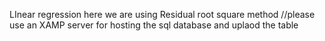 LInear regression
here we are using Residual root square method 
//please use an XAMP server for hosting the sql database and uplaod the table
